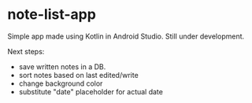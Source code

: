 # note-list-app
 Simple app made using Kotlin in Android Studio. Still under development.

 Next steps:
  - save written notes in a DB.
  - sort notes based on last edited/write
  - change background color
  - substitute "date" placeholder for actual date
